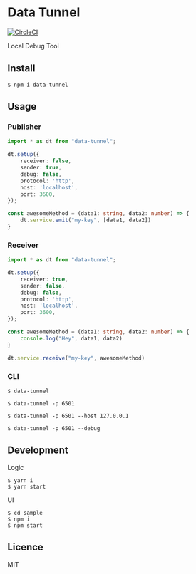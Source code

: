# Data Tunnel

[![CircleCI](https://circleci.com/gh/Himenon/data-tunnel/tree/master.svg?style=svg)](https://circleci.com/gh/Himenon/data-tunnel/tree/master)

Local Debug Tool

## Install

```shell
$ npm i data-tunnel
```

## Usage

### Publisher

```typescript
import * as dt from "data-tunnel";

dt.setup({
    receiver: false,
    sender: true,
    debug: false,
    protocol: 'http',
    host: 'localhost',
    port: 3600,
});

const awesomeMethod = (data1: string, data2: number) => {
    dt.service.emit("my-key", [data1, data2])
}
```

### Receiver

```typescript
import * as dt from "data-tunnel";

dt.setup({
    receiver: true,
    sender: false,
    debug: false,
    protocol: 'http',
    host: 'localhost',
    port: 3600,
});

const awesomeMethod = (data1: string, data2: number) => {
    console.log("Hey", data1, data2)
}

dt.service.receive("my-key", awesomeMethod)
```

### CLI

```
$ data-tunnel

$ data-tunnel -p 6501

$ data-tunnel -p 6501 --host 127.0.0.1

$ data-tunnel -p 6501 --debug
```

## Development

Logic

```shell
$ yarn i
$ yarn start
```

UI

```
$ cd sample
$ npm i
$ npm start
```

## Licence

MIT
